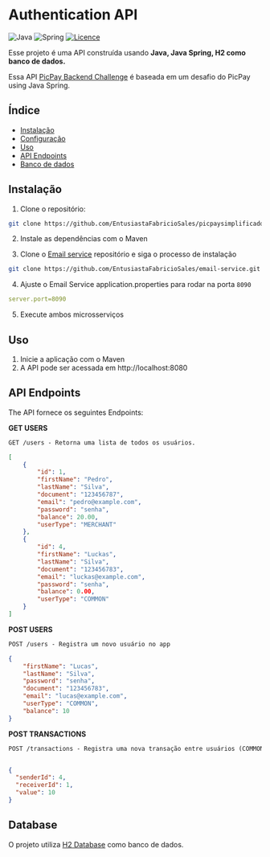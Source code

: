 # Authentication API

![Java](https://img.shields.io/badge/java-%23ED8B00.svg?style=for-the-badge&logo=openjdk&logoColor=white)
![Spring](https://img.shields.io/badge/spring-%236DB33F.svg?style=for-the-badge&logo=spring&logoColor=white)
[![Licence](https://img.shields.io/github/license/Ileriayo/markdown-badges?style=for-the-badge)](./LICENSE)

Esse projeto é uma API construída usando **Java, Java Spring, H2 como banco de dados.** 

Essa API [PicPay Backend Challenge](https://github.com/PicPay/picpay-desafio-backend) é baseada em um desafio do PicPay  using Java Spring.

## Índice

- [Instalação](#Instalação)
- [Configuração](#configuracao)
- [Uso](#Uso)
- [API Endpoints](#api-endpoints)
- [Banco de dados](#database)

## Instalação

1. Clone o repositório:

```bash
git clone https://github.com/EntusiastaFabricioSales/picpaysimplificado.git
```

2. Instale as dependências com o Maven

3. Clone o [Email service](https://github.com/Fernanda-Kipper/desafio-backend-uber) repositório e siga o processo de instalação

```bash
git clone https://github.com/EntusiastaFabricioSales/email-service.git
```

4. Ajuste o Email Service application.properties para rodar na porta `8090`

```yaml
server.port=8090
```

5. Execute ambos microsserviços
## Uso

1. Inicie a aplicação com o Maven
2. A API pode ser acessada em http://localhost:8080


## API Endpoints
The API fornece os seguintes Endpoints:

**GET USERS**
```markdown
GET /users - Retorna uma lista de todos os usuários.
```
```json
[
    {
        "id": 1,
        "firstName": "Pedro",
        "lastName": "Silva",
        "document": "123456787",
        "email": "pedro@example.com",
        "password": "senha",
        "balance": 20.00,
        "userType": "MERCHANT"
    },
    {
        "id": 4,
        "firstName": "Luckas",
        "lastName": "Silva",
        "document": "123456783",
        "email": "luckas@example.com",
        "password": "senha",
        "balance": 0.00,
        "userType": "COMMON"
    }
]
```

**POST USERS**
```markdown
POST /users - Registra um novo usuário no app
```
```json
{
    "firstName": "Lucas",
    "lastName": "Silva",
    "password": "senha",
    "document": "123456783",
    "email": "lucas@example.com",
    "userType": "COMMON",
    "balance": 10
}
```

**POST TRANSACTIONS**
```markdown
POST /transactions - Registra uma nova transação entre usuários (COMMON to COMMON or COMMON to MERCHANT)
```

```json

{
  "senderId": 4,
  "receiverId": 1,
  "value": 10
}
```

## Database
O projeto utiliza [H2 Database](https://www.h2database.com/html/tutorial.html) como banco de dados. 
